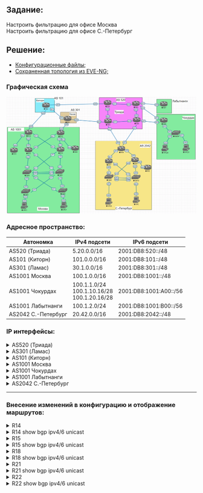 ## Задание:

Настроить фильтрацию для офисе Москва
<br>
Настроить фильтрацию для офисе С.-Петербург

##  Решение:

- [Конфигурационные файлы;](configs/)
- [Сохраненная топология из EVE-NG;](eve-ng_lab_BGP_filter.zip)

### Графическая схема

![](Topology.PNG)

### Адресное пространство:

| **Автономка**       | **IPv4 подсети**                                 | **IPv6 подсети**       |
|---------------------|--------------------------------------------------|------------------------|
| AS520 (Триада)      | 5.20.0.0/16                                      | 2001:DB8:520::/48      |
| AS101 (Киторн)      | 101.0.0.0/16                                     | 2001:DB8:101::/48      |
| AS301 (Ламас)       | 30.1.0.0/16                                      | 2001:DB8:301::/48      |
| AS1001 Москва       | 100.1.0.0/16                                     | 2001:DB8:1001::/48     |
| AS1001 Чокурдах     | 100.1.1.0/24<br>100.1.10.16/28<br>100.1.20.16/28 | 2001:DB8:1001:A00::/56 |
| AS1001 Лабытнанги   | 100.1.2.0/24                                     | 2001:DB8:1001:B00::/56 |
| AS2042 С.-Петербург | 20.42.0.0/16                                     | 2001:DB8:2042::/48     |

### IP интерфейсы:

<details>
  <summary>AS520 (Триада)</summary>

| **Device** |            **Interface**            |                                **IPv4 Address**                                |                                                                                **IPv6 Address**                                                                        |
|:----------:|:-----------------------------------:|:------------------------------------------------------------------------------:|:----------------------------------------------------------------------------------------------------------------------------------------------------------------------:|
|   **R23**  |     Lo1<br>e0/0<br>e0/1<br>e0/2     |         5.20.0.23/32<br>5.20.23.0/31<br>172.16.1.0/31<br>172.16.1.2/31         |                                            2001:DB8:520::23/128<br>FE80::23 link-local<br>FE80::23 link-local<br>FE80::23 link-local                                   |
|   **R24**  | Lo1<br>e0/0<br>e0/1<br>e0/2<br>e0/3 | 5.20.0.24/32<br>5.20.24.0/31<br>172.16.1.4/31<br>172.16.1.3/31<br>5.20.24.2/31 | 2001:DB8:520::24/128<br>FE80::24 link-local, 2001:DB8:520:24E0::24/112<br>FE80::24 link-local<br>FE80::24 link-local<br>FE80::24 link-local, 2001:DB8:520:24E3::24/112 |
|   **R25**  | Lo1<br>e0/0<br>e0/1<br>e0/2<br>e0/3 | 5.20.0.25/32<br>172.16.1.1/31<br>5.20.25.0/31<br>172.16.1.6/31<br>5.20.25.2/31 |                                2001:DB8:520::25/128<br>FE80::25 link-local<br>FE80::25 link-local<br>FE80::25 link-local<br>FE80::25 link-local                        |
|   **R26**  | Lo1<br>e0/0<br>e0/1<br>e0/2<br>e0/3 | 5.20.0.26/32<br>172.16.1.5/31<br>5.20.26.0/31<br>172.16.1.7/31<br>5.20.26.2/31 |                 2001:DB8:520::26/128<br>FE80::26 link-local<br>FE80::26 link-local<br>FE80::26 link-local<br>FE80::26 link-local, 2001:DB8:520:26E3::26/112            |
</details>

<details>
  <summary>AS301 (Ламас)</summary>

| **Device** | **Interface**               | **IPv4 Address**                                               | **IPv6 Address**                                                                                                                                                           |
|------------|-----------------------------|----------------------------------------------------------------|----------------------------------------------------------------------------------------------------------------------------------------------------------------------------|
| **R21**    | Lo1<br>e0/0<br>e0/1<br>e0/2 | 30.1.0.21/32<br>30.1.100.0/31<br>172.16.1.0/31<br>5.20.24.1/31 | 2001:DB8:301::21/128<br>FE80::21 link-local, 2001:DB8:301:21E0::21/112<br>FE80::21 link-local, 2001:DB8:301:21E1::21/112<br>FE80::21 link-local, 2001:DB8:520:24E0::21/112 |
</details>

<details>
  <summary>AS101 (Киторн)</summary>

| **Device** | **Interface**               | **IPv4 Address**                                                 | **IPv6 Address**                                                                                                                                |
|------------|-----------------------------|------------------------------------------------------------------|-------------------------------------------------------------------------------------------------------------------------------------------------|
| **R22**    | Lo1<br>e0/0<br>e0/1<br>e0/2 | 101.0.0.22/32<br>101.0.100.0/31<br>172.16.1.1/31<br>5.20.23.1/31 | 2001:DB8:101::22/128<br>FE80::22 link-local, 2001:DB8:101:22E0::22/112<br>FE80::22 link-local, 2001:DB8:301:21E1::22/112<br>FE80::22 link-local |
</details>

<details>
  <summary>AS1001 Москва</summary>

| **Device** | **Interface**                                  | **IPv4 Address**                                                                                       | **IPv6 Address**                                                                                                                             |
|------------|------------------------------------------------|--------------------------------------------------------------------------------------------------------|----------------------------------------------------------------------------------------------------------------------------------------------|
| **VPC1**   | eth0                                           | 100.1.10.2/28 gw 100.1.10.1                                                                            | 2001:DB8:1001:10::/64 (SLAAC)                                                                                                                |
| **VPC7**   | eth0                                           | 100.1.20.2/28 gw 100.1.20.1                                                                            | 2001:DB8:1001:20::/64 (SLAAC)                                                                                                                |
| **SW2**    | Lo1<br>e0/0<br>e0/1<br>vlan20                  | 100.1.0.2/32<br>172.16.1.27/31<br>172.16.1.23/31<br>100.1.20.1/28                                      | 2001:DB8:1001::2/128<br>FE80::2 link-local<br>FE80::2 link-local<br>2001:DB8:1001:20::1/64                                                   |
| **SW3**    | Lo1<br>e0/0<br>e0/1<br>vlan10                  | 100.1.0.3/32<br>172.16.1.21/31<br>172.16.1.29/31<br>100.1.10.1/28                                      | 2001:DB8:1001::3/128<br>FE80::3 link-local<br>FE80::3 link-local<br>2001:DB8:1001:10::1/64                                                   |
| **SW4**    | Lo1<br>e0/0<br>e0/1<br>e1/0<br>e1/1<br>vlan201 | 100.1.0.4/32<br>172.16.1.20/31<br>172.16.1.22/31<br>172.16.1.13/31<br>172.16.1.19/31<br>172.16.1.24/31 | 2001:DB8:1001::4/128<br>FE80::4 link-local<br>FE80::4 link-local<br>FE80::4 link-local<br>FE80::4 link-local<br>FE80::4 link-local           |
| **SW5**    | Lo1<br>e0/0<br>e0/1<br>e1/0<br>e1/1<br>vlan201 | 100.1.0.5/32<br>172.16.1.26/31<br>172.16.1.28/31<br>172.16.1.17/31<br>172.16.1.15/31<br>172.16.1.25/31 | 2001:DB8:1001::5/128<br>FE80::5 link-local<br>FE80::5 link-local<br>FE80::5 link-local<br>FE80::5 link-local<br>FE80::5 link-local           |
| **R12**    | Lo1<br>e0/0<br>e0/1<br>e0/2<br>e0/3            | 100.1.0.12/32<br>172.16.1.12/31<br>172.16.1.14/31<br>172.16.1.1/31<br>172.16.1.9/31                    | 2001:DB8:1001::12/128<br>FE80::12 link-local<br>FE80::12 link-local<br>FE80::12 link-local<br>FE80::12 link-local                            |
| **R13**    | Lo1<br>e0/0<br>e0/1<br>e0/2<br>e0/3            | 100.1.0.13/32<br>172.16.1.16/31<br>172.16.1.18/31<br>172.16.1.7/31<br>172.16.1.3/31                    | 2001:DB8:1001::13/128<br>FE80::13 link-local<br>FE80::13 link-local<br>FE80::13 link-local<br>FE80::13 link-local                            |
| **R14**    | Lo1<br>e0/0<br>e0/1<br>e0/2<br>e0/3            | 100.1.0.14/32<br>172.16.1.0/31<br>172.16.1.2/31<br>101.0.100.1/31<br>172.16.1.4/31                     | 2001:DB8:1001::14/128<br>FE80::14 link-local<br>FE80::14 link-local<br>FE80::14 link-local, 2001:DB8:101:22E0::14/112<br>FE80::14 link-local |
| **R15**    | Lo1<br>e0/0<br>e0/1<br>e0/2<br>e0/3            | 100.1.0.15/32<br>172.16.1.6/31<br>172.16.1.8/31<br>30.1.100.1/31<br>172.16.1.10/31                     | 2001:DB8:1001::15/128<br>FE80::15 link-local<br>FE80::15 link-local<br>FE80::15 link-local, 2001:DB8:301:21E0::15/112<br>FE80::15 link-local |
| **R19**    | Lo1<br>e0/0                                    | 100.1.0.19/32<br>172.16.1.5/31                                                                         | 2001:DB8:1001::19/128<br>FE80::19 link-local                                                                                                 |
| **R20**    | Lo1<br>e0/0                                    | 100.1.0.20/32<br>172.16.1.11/31                                                                        | 2001:DB8:1001::20/128<br>FE80::20 link-local                                                                                                 |
</details>

<details>
  <summary>AS1001 Чокурдах</summary>

| **Device** | **Interface**                   | **IPv4 Address**                                                | **IPv6 Address**                                                                                   |
|------------|---------------------------------|-----------------------------------------------------------------|----------------------------------------------------------------------------------------------------|
| **VPC30**  | eth0                            | 100.1.10.18/28 gw 100.1.10.17                                   | 2001:DB8:1001:A10::/64 (SLAAC)                                                                     |
| **VPC31**  | eth0                            | 100.1.20.18/28 gw 100.1.20.17                                   | 2001:DB8:1001:A20::/64 (SLAAC)                                                                     |
| **R28**    | Lo1<br>e0/0<br>e0/1<br>e0/2     | 100.1.1.28<br>5.20.26.1/31<br>5.20.25.3/31<br>172.16.1.0/31     | 2001:DB8:1001:AA1::28<br>FE80::28 link-local<br>FE80::28 link-local<br>FE80::28 link-local         |
| **SW29**   | Lo1<br>e0/2<br>vlan10<br>vlan20 | 100.1.1.29<br>172.16.1.1/31<br>100.1.10.17/28<br>100.1.20.17/28 | 2001:DB8:1001:AA1::29<br>FE80::29 link-local<br>2001:DB8:1001:A10::1/64<br>2001:DB8:1001:A20::1/64 |
</details>

<details>
  <summary>AS1001 Лабытнанги</summary>

| **Device** | **Interface** | **IPv4 Address**              | **IPv6 Address**                                 |
|------------|---------------|-------------------------------|--------------------------------------------------|
| **R27**    | Lo1<br>e0/0   | 100.1.2.27/32<br>5.20.25.1/31 | 2001:DB8:1001:BB2::27/128<br>FE80::27 link-local |
</details>

<details>
  <summary>AS2042 С.-Петербург</summary>

| **Device** | **Interface**                            | **IPv4 Address**                                                                    | **IPv6 Address**                                                                                                                                                        |
|------------|------------------------------------------|-------------------------------------------------------------------------------------|-------------------------------------------------------------------------------------------------------------------------------------------------------------------------|
| **VPC**    | eth0                                     | 20.42.10.2/28 gw 20.42.10.1                                                         | 2001:DB8:2042:10::/64 (SLAAC)                                                                                                                                           |
| **VPC8**   | eth0                                     | 20.42.20.2/28 gw 20.42.20.1                                                         | 2001:DB8:2042:20::/64 (SLAAC)                                                                                                                                           |
| **SW9**    | Lo1<br>e0/3<br>e1/0<br>vlan10<br>vlan251 | 20.42.0.9/32<br>172.16.1.11/31<br>172.16.1.7/31<br>20.42.10.1/28<br>172.16.1.14/31  | 2001:DB8:2042::9/128<br>FE80::9 link-local<br>FE80::9 link-local<br>2001:DB8:2042:10::1/64<br>FE80::9 link-local                                                        |
| **SW10**   | Lo1<br>e0/3<br>e1/0<br>vlan20<br>vlan251 | 100.1.0.10/32<br>172.16.1.5/31<br>172.16.1.13/31<br>100.1.20.1/28<br>172.16.1.15/31 | 2001:DB8:2042::10/128<br>FE80::10 link-local<br>FE80::10 link-local<br>2001:DB8:2042:20::1/64<br>FE80::10 link-local                                                    |
| **R16**    | Lo1<br>e0/0<br>e0/1<br>e0/2<br>e0/3      | 20.42.0.16/32<br>172.16.1.4/31<br>172.16.1.1/31<br>172.16.1.6/31<br>172.16.1.8/31   | 2001:DB8:2042::16/128<br>FE80::16 link-local<br>FE80::16 link-local<br>FE80::16 link-local<br>FE80::16 link-local                                                       |
| **R17**    | Lo1<br>e0/0<br>e0/1<br>e0/2              | 20.42.0.17/32<br>172.16.1.10/31<br>172.16.1.3/31<br>172.16.1.12/31                  | 2001:DB8:2042::17/128<br>FE80::17 link-local<br>FE80::17 link-local<br>FE80::17 link-local                                                                              |
| **R18**    | Lo1<br>e0/0<br>e0/1<br>e0/2<br>e0/3      | 20.42.0.18/32<br>172.16.1.0/31<br>172.16.1.2/31<br>5.20.24.3/31<br>5.20.26.3/31     | 2001:DB8:2042::18/128<br>FE80::18 link-local<br>FE80::18 link-local<br>FE80::18 link-local, 2001:DB8:520:24E3::18/112<br>FE80::18 link-local, 2001:DB8:520:26E3::18/112 |
| **R32**    | Lo1<br>e0/0                              | 20.42.0.32/32<br>172.16.1.9/31                                                      | 2001:DB8:2042::32/128<br>FE80::32 link-local                                                                                                                            |
</details>

<hr>

### Внесение изменений в конфигурацию и отображение маршрутов:
<details>
  <summary>R14</summary>
<pre>
!
router bgp 1001
 !
 address-family ipv4
  redistribute static
  neighbor 100.1.0.15 weight 33333
  neighbor 101.0.100.0 prefix-list MSK out
  neighbor 101.0.100.0 route-map only1001 out
 exit-address-family
 !
 address-family ipv6
  redistribute static
  neighbor 2001:DB8:101:22E0::22 prefix-list MSK_v6 out
  neighbor 2001:DB8:101:22E0::22 route-map only1001 out
  neighbor 2001:DB8:1001::15 weight 33333
 exit-address-family
!
ip prefix-list MSK seq 20 deny 100.1.0.0/16 ge 17
ip prefix-list MSK seq 30 permit 0.0.0.0/0 le 32
!
ipv6 prefix-list MSK_v6 seq 20 deny 2001:DB8:1001::/48 ge 49
ipv6 prefix-list MSK_v6 seq 30 permit ::/0 le 128
!
ip as-path access-list 1 permit ^$
!
route-map only1001 permit 10
 match as-path 1
route-map only1001 deny 20
!
ip route 100.1.1.0 255.255.255.0 101.0.100.0 201
ip route 100.1.2.0 255.255.255.0 101.0.100.0 201
ip route 100.1.10.16 255.255.255.240 101.0.100.0 201
ip route 100.1.20.16 255.255.255.240 101.0.100.0 201
!
ipv6 route 2001:DB8:1001:A00::/56 Ethernet0/2 FE80::22 201
ipv6 route 2001:DB8:1001:B00::/56 Ethernet0/2 FE80::22 201
!
</pre>
</details>
<details>
  <summary>R14 show bgp ipv4/6 unicast</summary>
<pre>
R14#show bgp ipv4 unicast
BGP table version is 23, local router ID is 100.1.0.14
...
     Network          Next Hop            Metric LocPrf Weight Path
 r>i 0.0.0.0          100.1.0.15               0    150  33333 301 i
 r                    101.0.100.0                            0 101 i
 *>i 20.42.0.0/16     100.1.0.15               0    150  33333 301 520 2042 i
 r>i 100.1.0.0/16     100.1.0.15               0    100  33333 i
 r                    0.0.0.0                  0         32768 i
 *>i 100.1.1.0/24     100.1.0.15               0    100  33333 ?
 *>i 100.1.2.0/24     100.1.0.15               0    100  33333 ?
 *>i 100.1.10.16/28   100.1.0.15               0    100  33333 ?
 *>i 100.1.20.16/28   100.1.0.15               0    100  33333 ?

R14#show bgp ipv6 unicast
BGP table version is 10, local router ID is 100.1.0.14
...
 r>i ::/0             2001:DB8:1001::15
                                                0    150  33333 301 i
 r                    2001:DB8:101:22E0::22
                                                              0 101 i
 r>i 2001:DB8:1001::/48
                       2001:DB8:1001::15
                                                0    100  33333 i
 r                    ::                       0         32768 i
 *>i 2001:DB8:1001:A00::/56
                       2001:DB8:1001::15
                                                0    100  33333 ?
 *>i 2001:DB8:1001:B00::/56
                       2001:DB8:1001::15
                                                0    100  33333 ?
 *>i 2001:DB8:2042::/48
                       2001:DB8:1001::15
                                                0    150  33333 301 520 2042 i
</pre>
</details>

<details>
  <summary>R15</summary>
<pre>
!
router bgp 1001
 !
 address-family ipv4
  redistribute static
  neighbor 30.1.100.0 prefix-list MSK out
  neighbor 30.1.100.0 route-map only1001 out
 exit-address-family
 !
 address-family ipv6
  redistribute static
  neighbor 2001:DB8:301:21E0::21 prefix-list MSK_v6 out
  neighbor 2001:DB8:301:21E0::21 route-map only1001 out
 exit-address-family
!
ip prefix-list MSK seq 20 deny 100.1.0.0/16 ge 17
ip prefix-list MSK seq 30 permit 0.0.0.0/0 le 32
!
ipv6 prefix-list MSK_v6 seq 20 deny 2001:DB8:1001::/48 ge 49
ipv6 prefix-list MSK_v6 seq 30 permit ::/0 le 128
!
ip as-path access-list 1 permit ^$
!
route-map only1001 permit 10
 match as-path 1
route-map only1001 deny 20
!
ip route 100.1.1.0 255.255.255.0 30.1.100.0
ip route 100.1.2.0 255.255.255.0 30.1.100.0
ip route 100.1.10.16 255.255.255.240 30.1.100.0
ip route 100.1.20.16 255.255.255.240 30.1.100.0
!
ipv6 route 2001:DB8:1001:A00::/56 Ethernet0/2 FE80::21
ipv6 route 2001:DB8:1001:B00::/56 Ethernet0/2 FE80::21
!
</pre>
</details>
<details>
  <summary>R15 show bgp ipv4/6 unicast</summary>
<pre>
R15#show bgp ipv4 unicast
BGP table version is 8, local router ID is 100.1.0.15
...
     Network          Next Hop            Metric LocPrf Weight Path
 *>  0.0.0.0          30.1.100.0                    150      0 301 i
 *>  20.42.0.0/16     30.1.100.0                    150      0 301 520 2042 i
 *>  100.1.0.0/16     0.0.0.0                  0         32768 i
 *>  100.1.1.0/24     30.1.100.0               0         32768 ?
 *>  100.1.2.0/24     30.1.100.0               0         32768 ?
 *>  100.1.10.16/28   30.1.100.0               0         32768 ?
 *>  100.1.20.16/28   30.1.100.0               0         32768 ?

R15#show bgp ipv6 unicast
BGP table version is 6, local router ID is 100.1.0.15
...
     Network          Next Hop            Metric LocPrf Weight Path
 *>  ::/0             2001:DB8:301:21E0::21
                                                     150      0 301 i
 *>  2001:DB8:1001::/48
                       ::                       0         32768 i
 *>  2001:DB8:1001:A00::/56
                       FE80::21                 0         32768 ?
 *>  2001:DB8:1001:B00::/56
                       FE80::21                 0         32768 ?
 *>  2001:DB8:2042::/48
                       2001:DB8:301:21E0::21
                                                     150      0 301 520 2042 i
</pre>
</details>

<details>
  <summary>R18</summary>
<pre>
!
router bgp 2042
 !
 address-family ipv4
  neighbor 5.20.24.2 prefix-list SPB out
  neighbor 5.20.26.2 prefix-list SPB out
 exit-address-family
 !
 address-family ipv6
  neighbor 2001:DB8:520:24E3::24 prefix-list SPB_v6 out
  neighbor 2001:DB8:520:26E3::26 prefix-list SPB_v6 out
 exit-address-family
!
ip prefix-list SPB seq 10 permit 20.42.0.0/16
ip prefix-list SPB seq 20 deny 0.0.0.0/0 le 32
!
ipv6 prefix-list SPB_v6 seq 10 permit 2001:DB8:2042::/48
ipv6 prefix-list SPB_v6 seq 20 deny ::/0 le 128
!
</pre>
</details>
<details>
  <summary>R18 show bgp ipv4/6 unicast</summary>
<pre>
R18#show bgp ipv4 unicast
BGP table version is 57, local router ID is 20.42.0.18
...
     Network          Next Hop            Metric LocPrf Weight Path
 *m  0.0.0.0          5.20.26.2                              0 520 i
 *>                   5.20.24.2                              0 520 i
 *m  5.20.0.0/16      5.20.26.2                0             0 520 i
 *>                   5.20.24.2                0             0 520 i
 *>  20.42.0.0/16     172.16.1.1         1024640         32768 i
 *m  30.1.0.0/16      5.20.26.2                              0 520 301 i
 *>                   5.20.24.2                              0 520 301 i
 *m  100.1.0.0/16     5.20.24.2                              0 520 301 1001 i
 *>                   5.20.26.2                              0 520 301 1001 i
 *m  100.1.1.0/24     5.20.24.2                              0 520 ?
 *>                   5.20.26.2                0             0 520 ?
 *m  100.1.2.0/24     5.20.26.2                              0 520 ?
 *>                   5.20.24.2                              0 520 ?
 *m  100.1.10.16/28   5.20.24.2                              0 520 ?
 *>                   5.20.26.2                0             0 520 ?
 *m  100.1.20.16/28   5.20.24.2                              0 520 ?
 *>                   5.20.26.2                0             0 520 ?
 *m  101.0.0.0/16     5.20.26.2                              0 520 301 101 i
 *>                   5.20.24.2                              0 520 301 101 i
R18#show bgp ipv6 unicast
BGP table version is 50, local router ID is 20.42.0.18
...
 *m  ::/0             2001:DB8:520:26E3::26
                                                              0 520 i
 *>                   2001:DB8:520:24E3::24
                                                              0 520 i
 *m  2001:DB8:101::/48
                       2001:DB8:520:24E3::24
                                                              0 520 301 101 i
 *>                   2001:DB8:520:26E3::26
                                                              0 520 301 101 i
 *m  2001:DB8:301::/48
                       2001:DB8:520:24E3::24
                                                              0 520 301 i
 *>                   2001:DB8:520:26E3::26
                                                              0 520 301 i
 *m  2001:DB8:520::/48
                       2001:DB8:520:26E3::26
                                                0             0 520 i
 *>                   2001:DB8:520:24E3::24
                                                0             0 520 i
 *m  2001:DB8:1001::/48
                       2001:DB8:520:26E3::26
                                                              0 520 301 1001 i
 *>                   2001:DB8:520:24E3::24
                                                              0 520 301 1001 i
 *>  2001:DB8:1001:A00::/56
                       2001:DB8:520:26E3::26
                                                0             0 520 ?
 *                    2001:DB8:520:24E3::24
                                               10             0 520 ?
 *>  2001:DB8:1001:B00::/56
                       2001:DB8:520:26E3::26
                                                              0 520 ?
 *                    2001:DB8:520:24E3::24
                                               20             0 520 ?
 *>  2001:DB8:2042::/48
                       FE80::17           1024640         32768 i
</pre>
</details>

<details>
  <summary>R21</summary>
<pre>
!
router bgp 301
 !
 address-family ipv4
  neighbor 30.1.100.1 route-map SPB out
 exit-address-family
 !
 address-family ipv6
  neighbor 2001:DB8:301:21E0::15 route-map SPB out
 exit-address-family
!
ip as-path access-list 1 permit _2042$
!
route-map SPB permit 10
 match as-path 1
route-map SPB deny 20
!
</pre>
</details>
<details>
  <summary>R21 show bgp ipv4/6 unicast</summary>
<pre>
R21#show bgp ipv4 unicast
BGP table version is 12, local router ID is 30.1.0.21
...
     Network          Next Hop            Metric LocPrf Weight Path
 *   0.0.0.0          172.16.1.1               0             0 101 i
 *>                   5.20.24.0                              0 520 i
                      0.0.0.0                                0 i
 *>  5.20.0.0/16      5.20.24.0                0             0 520 i
 *>  20.42.0.0/16     5.20.24.0                              0 520 2042 i
 *>  30.1.0.0/16      0.0.0.0                  0         32768 i
 *>  100.1.0.0/16     30.1.100.1               0             0 1001 i
 *                    172.16.1.1                             0 101 1001 i
 *>  100.1.1.0/24     5.20.24.0                              0 520 ?
 *>  100.1.2.0/24     5.20.24.0                              0 520 ?
 *>  100.1.10.16/28   5.20.24.0                              0 520 ?
 *>  100.1.20.16/28   5.20.24.0                              0 520 ?
 *>  101.0.0.0/16     172.16.1.1               0             0 101 i
R21#show bgp ipv6 unicast
BGP table version is 10, local router ID is 30.1.0.21
...
     Network          Next Hop            Metric LocPrf Weight Path
 *   ::/0             2001:DB8:301:21E1::22
                                                0             0 101 i
 *>                   2001:DB8:520:24E0::24
                                                              0 520 i
                      ::                                     0 i
 *>  2001:DB8:101::/48
                       2001:DB8:301:21E1::22
                                                0             0 101 i
 *>  2001:DB8:301::/48
                       ::                       0         32768 i
 *>  2001:DB8:520::/48
                       2001:DB8:520:24E0::24
                                                0             0 520 i
 *>  2001:DB8:1001::/48
                       2001:DB8:301:21E0::15
                                                0             0 1001 i
 *                    2001:DB8:301:21E1::22
                                                              0 101 1001 i
 *>  2001:DB8:1001:A00::/56
                       2001:DB8:520:24E0::24
                                               10             0 520 ?
 *>  2001:DB8:1001:B00::/56
                       2001:DB8:520:24E0::24
                                               20             0 520 ?
 *>  2001:DB8:2042::/48
                       2001:DB8:520:24E0::24
                                                              0 520 2042 i
</pre>
</details>

<details>
  <summary>R22</summary>
<pre>
!
router bgp 101
 !
 address-family ipv4
  neighbor 101.0.100.1 prefix-list only-default out
 exit-address-family
 !
 address-family ipv6
  neighbor 2001:DB8:101:22E0::14 prefix-list only-default_v6 out
 exit-address-family
!
ip prefix-list only-default seq 10 deny 0.0.0.0/0 ge 1
!
ipv6 prefix-list only-default_v6 seq 10 deny ::/0 ge 1
!
</pre>
</details>
<details>
  <summary>R22 show bgp ipv4/6 unicast</summary>
<pre>
R22#show bgp ipv4 unicast
BGP table version is 12, local router ID is 101.0.0.22
...
     Network          Next Hop            Metric LocPrf Weight Path
 *   0.0.0.0          172.16.1.0                             0 301 520 i
 *>                   5.20.23.0                0         32768 i
                      0.0.0.0                                0 i
 *>  5.20.0.0/16      172.16.1.0                             0 301 520 i
 *>  20.42.0.0/16     172.16.1.0                             0 301 520 2042 i
 *>  30.1.0.0/16      172.16.1.0               0             0 301 i
 *   100.1.0.0/16     172.16.1.0                             0 301 1001 i
 *>                   101.0.100.1                            0 1001 i
 *>  100.1.1.0/24     172.16.1.0                             0 301 520 ?
 *>  100.1.2.0/24     172.16.1.0                             0 301 520 ?
 *>  100.1.10.16/28   172.16.1.0                             0 301 520 ?
 *>  100.1.20.16/28   172.16.1.0                             0 301 520 ?
 *>  101.0.0.0/16     0.0.0.0                  0         32768 i
R22#show bgp ipv6 unicast
BGP table version is 10, local router ID is 101.0.0.22
...
     Network          Next Hop            Metric LocPrf Weight Path
 *   ::/0             2001:DB8:301:21E1::21
                                                              0 301 520 i
 *>                   FE80::23                 0         32768 i
                      ::                                     0 i
 *>  2001:DB8:101::/48
                       ::                       0         32768 i
 *>  2001:DB8:301::/48
                       2001:DB8:301:21E1::21
                                                0             0 301 i
 *>  2001:DB8:520::/48
                       2001:DB8:301:21E1::21
                                                              0 301 520 i
 *   2001:DB8:1001::/48
                       2001:DB8:301:21E1::21
                                                              0 301 1001 i
 *>                   2001:DB8:101:22E0::14
                                                              0 1001 i
 *>  2001:DB8:1001:A00::/56
                       2001:DB8:301:21E1::21
                                                              0 301 520 ?
 *>  2001:DB8:1001:B00::/56
                       2001:DB8:301:21E1::21
                                                              0 301 520 ?
 *>  2001:DB8:2042::/48
                       2001:DB8:301:21E1::21
                                                              0 301 520 2042 i
</pre>
</details>